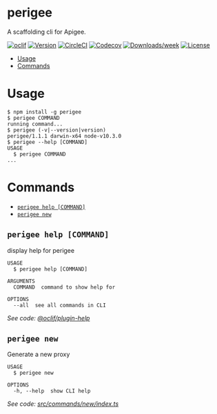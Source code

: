 perigee
=======

A scaffolding cli for Apigee.

[![oclif](https://img.shields.io/badge/cli-oclif-brightgreen.svg)](https://oclif.io)
[![Version](https://img.shields.io/npm/v/perigee.svg)](https://npmjs.org/package/perigee)
[![CircleCI](https://circleci.com/gh/jzweifel/perigee/tree/master.svg?style=shield)](https://circleci.com/gh/jzweifel/perigee/tree/master)
[![Codecov](https://codecov.io/gh/jzweifel/perigee/branch/master/graph/badge.svg)](https://codecov.io/gh/jzweifel/perigee)
[![Downloads/week](https://img.shields.io/npm/dw/perigee.svg)](https://npmjs.org/package/perigee)
[![License](https://img.shields.io/npm/l/perigee.svg)](https://github.com/jzweifel/perigee/blob/master/package.json)

<!-- toc -->
* [Usage](#usage)
* [Commands](#commands)
<!-- tocstop -->
# Usage
<!-- usage -->
```sh-session
$ npm install -g perigee
$ perigee COMMAND
running command...
$ perigee (-v|--version|version)
perigee/1.1.1 darwin-x64 node-v10.3.0
$ perigee --help [COMMAND]
USAGE
  $ perigee COMMAND
...
```
<!-- usagestop -->
# Commands
<!-- commands -->
* [`perigee help [COMMAND]`](#perigee-help-command)
* [`perigee new`](#perigee-new)

## `perigee help [COMMAND]`

display help for perigee

```
USAGE
  $ perigee help [COMMAND]

ARGUMENTS
  COMMAND  command to show help for

OPTIONS
  --all  see all commands in CLI
```

_See code: [@oclif/plugin-help](https://github.com/oclif/plugin-help/blob/v2.1.4/src/commands/help.ts)_

## `perigee new`

Generate a new proxy

```
USAGE
  $ perigee new

OPTIONS
  -h, --help  show CLI help
```

_See code: [src/commands/new/index.ts](https://github.com/jzweifel/perigee/blob/v1.1.1/src/commands/new/index.ts)_
<!-- commandsstop -->
